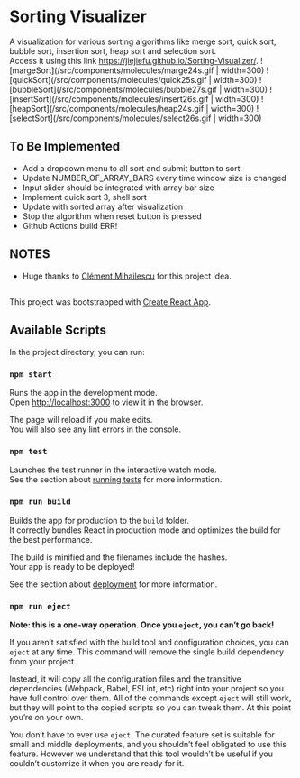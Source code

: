 # Sorting Visualizer
A visualization for various sorting algorithms like merge sort, quick sort, bubble sort, insertion sort, heap sort and selection sort.<br>
Access it using this link https://jiejiefu.github.io/Sorting-Visualizer/.
![margeSort](/src/components/molecules/marge24s.gif | width=300)
![quickSort](/src/components/molecules/quick25s.gif | width=300)
![bubbleSort](/src/components/molecules/bubble27s.gif | width=300)
![insertSort](/src/components/molecules/insert26s.gif | width=300)
![heapSort](/src/components/molecules/heap24s.gif | width=300)
![selectSort](/src/components/molecules/select26s.gif | width=300)


## To Be Implemented
- Add a dropdown menu to all sort and submit button to sort.
- Update NUMBER_OF_ARRAY_BARS every time window size is changed
- Input slider should be integrated with array bar size
- Implement quick sort 3, shell sort
- Update with sorted array after visualization
- Stop the algorithm when reset button is pressed
- Github Actions build ERR!

## NOTES
- Huge thanks to [Clément Mihailescu](https://github.com/clementmihailescu) for this project idea.

## 
This project was bootstrapped with [Create React App](https://github.com/facebook/create-react-app).

## Available Scripts

In the project directory, you can run:

### `npm start`

Runs the app in the development mode.<br />
Open [http://localhost:3000](http://localhost:3000) to view it in the browser.

The page will reload if you make edits.<br />
You will also see any lint errors in the console.

### `npm test`

Launches the test runner in the interactive watch mode.<br />
See the section about [running tests](https://facebook.github.io/create-react-app/docs/running-tests) for more information.

### `npm run build`

Builds the app for production to the `build` folder.<br />
It correctly bundles React in production mode and optimizes the build for the best performance.

The build is minified and the filenames include the hashes.<br />
Your app is ready to be deployed!

See the section about [deployment](https://facebook.github.io/create-react-app/docs/deployment) for more information.

### `npm run eject`

**Note: this is a one-way operation. Once you `eject`, you can’t go back!**

If you aren’t satisfied with the build tool and configuration choices, you can `eject` at any time. This command will remove the single build dependency from your project.

Instead, it will copy all the configuration files and the transitive dependencies (Webpack, Babel, ESLint, etc) right into your project so you have full control over them. All of the commands except `eject` will still work, but they will point to the copied scripts so you can tweak them. At this point you’re on your own.

You don’t have to ever use `eject`. The curated feature set is suitable for small and middle deployments, and you shouldn’t feel obligated to use this feature. However we understand that this tool wouldn’t be useful if you couldn’t customize it when you are ready for it.
